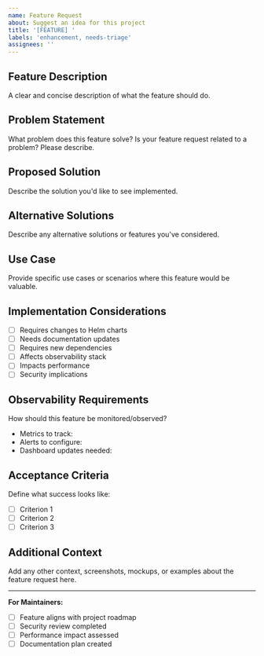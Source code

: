 ```yaml
---
name: Feature Request
about: Suggest an idea for this project
title: '[FEATURE] '
labels: 'enhancement, needs-triage'
assignees: ''
---
```


## Feature Description

A clear and concise description of what the feature should do.

## Problem Statement

What problem does this feature solve? Is your feature request related to a
problem? Please describe.

## Proposed Solution

Describe the solution you'd like to see implemented.

## Alternative Solutions

Describe any alternative solutions or features you've considered.

## Use Case

Provide specific use cases or scenarios where this feature would be valuable.

## Implementation Considerations

- [ ] Requires changes to Helm charts
- [ ] Needs documentation updates
- [ ] Requires new dependencies
- [ ] Affects observability stack
- [ ] Impacts performance
- [ ] Security implications

## Observability Requirements

How should this feature be monitored/observed?

- Metrics to track:
- Alerts to configure:
- Dashboard updates needed:

## Acceptance Criteria

Define what success looks like:

- [ ] Criterion 1
- [ ] Criterion 2
- [ ] Criterion 3

## Additional Context

Add any other context, screenshots, mockups, or examples about the feature
request here.

---

**For Maintainers:**

- [ ] Feature aligns with project roadmap
- [ ] Security review completed
- [ ] Performance impact assessed
- [ ] Documentation plan created

